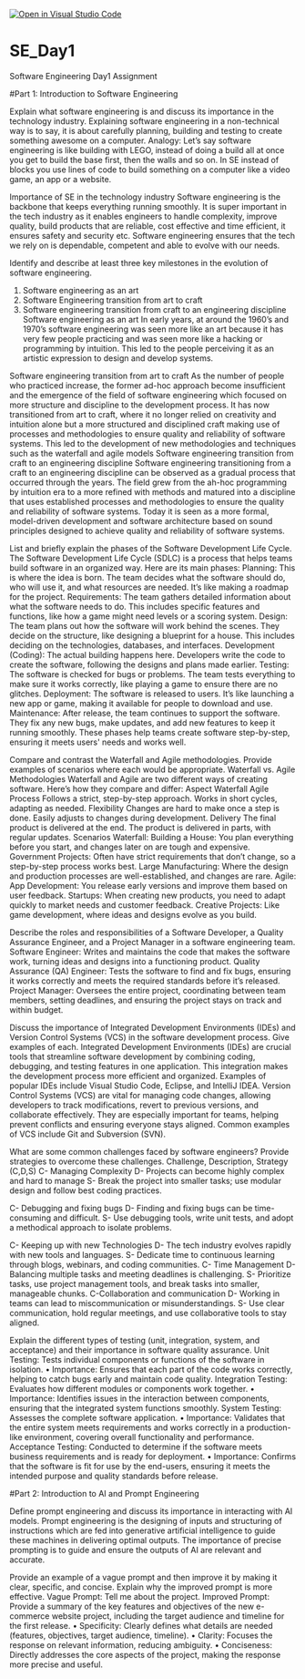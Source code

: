 [![Open in Visual Studio Code](https://classroom.github.com/assets/open-in-vscode-2e0aaae1b6195c2367325f4f02e2d04e9abb55f0b24a779b69b11b9e10269abc.svg)](https://classroom.github.com/online_ide?assignment_repo_id=15536178&assignment_repo_type=AssignmentRepo)
# SE_Day1
Software Engineering Day1 Assignment

#Part 1: Introduction to Software Engineering

Explain what software engineering is and discuss its importance in the technology industry.
Explaining software engineering in a non-technical way is to say, it is about carefully planning, building and testing to create something awesome on a computer.
Analogy: Let’s say software engineering is like building with LEGO, instead of doing a build all at once you get to build the base first, then the walls and so on. In SE instead of blocks you use lines of code to build something on a computer like a video game, an app or a website.

Importance of SE in the technology industry
Software engineering is the backbone that keeps everything running smoothly. It is super important in the tech industry as it enables engineers to handle complexity, improve quality, build products that are reliable, cost effective and time efficient, it ensures safety and security etc. Software engineering ensures that the tech we rely on is dependable, competent and able to evolve with our needs.


Identify and describe at least three key milestones in the evolution of software engineering.
1.	Software engineering as an art
2.	Software Engineering transition from art to craft
3.	Software engineering transition from craft to an engineering discipline
Software engineering as an art
In early years, at around the 1960’s and 1970’s software engineering was seen more like an art because it has very few people practicing and was seen more like a hacking or programming by intuition. This led to the people perceiving it as an artistic expression to design and develop systems.

Software engineering transition from art to craft
As the number of people who practiced increase, the former ad-hoc approach become insufficient and the emergence of the field of software engineering which focused on more structure and discipline to the development process. It has now transitioned from art to craft, where it no longer relied on creativity and intuition alone but a more structured and disciplined craft making use of processes and methodologies to ensure quality and reliability of software systems. This led to the development of new methodologies and techniques such as the waterfall and agile models
Software engineering transition from craft to an engineering discipline
Software engineering transitioning from a craft to an engineering discipline can be observed as a gradual process that occurred through the years. The field grew from the ah-hoc programming by intuition era to a more refined with methods and matured into a discipline that uses established processes and methodologies to ensure the quality and reliability of software systems. Today it is seen as a more formal, model-driven development and software architecture based on sound principles designed to achieve quality and reliability of software systems.


List and briefly explain the phases of the Software Development Life Cycle.
The Software Development Life Cycle (SDLC) is a process that helps teams build software in an organized way. Here are its main phases:
Planning: This is where the idea is born. The team decides what the software should do, who will use it, and what resources are needed. It’s like making a roadmap for the project.
Requirements: The team gathers detailed information about what the software needs to do. This includes specific features and functions, like how a game might need levels or a scoring system.
Design: The team plans out how the software will work behind the scenes. They decide on the structure, like designing a blueprint for a house. This includes deciding on the technologies, databases, and interfaces.
Development (Coding): The actual building happens here. Developers write the code to create the software, following the designs and plans made earlier.
Testing: The software is checked for bugs or problems. The team tests everything to make sure it works correctly, like playing a game to ensure there are no glitches.
Deployment: The software is released to users. It’s like launching a new app or game, making it available for people to download and use.
Maintenance: After release, the team continues to support the software. They fix any new bugs, make updates, and add new features to keep it running smoothly.
These phases help teams create software step-by-step, ensuring it meets users' needs and works well.


Compare and contrast the Waterfall and Agile methodologies. Provide examples of scenarios where each would be appropriate.
Waterfall vs. Agile Methodologies
Waterfall and Agile are two different ways of creating software. Here’s how they compare and differ:
Aspect	Waterfall	Agile
Process	Follows a strict, step-by-step approach.	Works in short cycles, adapting as needed.
Flexibility	Changes are hard to make once a step is done.	Easily adjusts to changes during development.
Delivery	The final product is delivered at the end.	The product is delivered in parts, with regular updates.
Scenarios
Waterfall:
Building a House: You plan everything before you start, and changes later on are tough and expensive.
Government Projects: Often have strict requirements that don’t change, so a step-by-step process works best.
Large Manufacturing: Where the design and production processes are well-established, and changes are rare.
Agile:
App Development: You release early versions and improve them based on user feedback.
Startups: When creating new products, you need to adapt quickly to market needs and customer feedback.
Creative Projects: Like game development, where ideas and designs evolve as you build.


Describe the roles and responsibilities of a Software Developer, a Quality Assurance Engineer, and a Project Manager in a software engineering team.
Software Engineer: Writes and maintains the code that makes the software work, turning ideas and designs into a functioning product.
Quality Assurance (QA) Engineer: Tests the software to find and fix bugs, ensuring it works correctly and meets the required standards before it’s released.
Project Manager: Oversees the entire project, coordinating between team members, setting deadlines, and ensuring the project stays on track and within budget.


Discuss the importance of Integrated Development Environments (IDEs) and Version Control Systems (VCS) in the software development process. Give examples of each.
Integrated Development Environments (IDEs) are crucial tools that streamline software development by combining coding, debugging, and testing features in one application. This integration makes the development process more efficient and organized. Examples of popular IDEs include Visual Studio Code, Eclipse, and IntelliJ IDEA.
Version Control Systems (VCS) are vital for managing code changes, allowing developers to track modifications, revert to previous versions, and collaborate effectively. They are especially important for teams, helping prevent conflicts and ensuring everyone stays aligned. Common examples of VCS include Git and Subversion (SVN).


What are some common challenges faced by software engineers? Provide strategies to overcome these challenges.
Challenge, Description, Strategy (C,D,S)
C- Managing Complexity
D- Projects can become highly complex and hard to manage
S- Break the project into smaller tasks; use modular design and follow best coding practices.

C- Debugging and fixing bugs
D- Finding and fixing bugs can be time-consuming and difficult.
S- Use debugging tools, write unit tests, and adopt a methodical approach to isolate problems.

C- Keeping up with new Technologies
D- The tech industry evolves rapidly with new tools and languages.
S- Dedicate time to continuous learning through blogs, webinars, and coding communities.
C- Time Management
D- Balancing multiple tasks and meeting deadlines is challenging.
S- Prioritize tasks, use project management tools, and break tasks into smaller, manageable chunks.
C-Collaboration and communication
D- Working in teams can lead to miscommunication or misunderstandings.
S- Use clear communication, hold regular meetings, and use collaborative tools to stay aligned.

Explain the different types of testing (unit, integration, system, and acceptance) and their importance in software quality assurance.
Unit Testing: Tests individual components or functions of the software in isolation.
•	Importance: Ensures that each part of the code works correctly, helping to catch bugs early and maintain code quality.
Integration Testing: Evaluates how different modules or components work together.
•	Importance: Identifies issues in the interaction between components, ensuring that the integrated system functions smoothly.
System Testing: Assesses the complete software application.
•	Importance: Validates that the entire system meets requirements and works correctly in a production-like environment, covering overall functionality and performance.
Acceptance Testing: Conducted to determine if the software meets business requirements and is ready for deployment.
•	Importance: Confirms that the software is fit for use by the end-users, ensuring it meets the intended purpose and quality standards before release.


#Part 2: Introduction to AI and Prompt Engineering


Define prompt engineering and discuss its importance in interacting with AI models.
Prompt engineering is the designing of inputs and structuring of instructions which are fed into generative artificial intelligence to guide these machines in delivering optimal outputs. The importance of precise prompting is to guide and ensure the outputs of AI are relevant and accurate.

Provide an example of a vague prompt and then improve it by making it clear, specific, and concise. Explain why the improved prompt is more effective.
Vague Prompt: Tell me about the project.
Improved Prompt: Provide a summary of the key features and objectives of the new e-commerce website project, including the target audience and timeline for the first release.
•	Specificity: Clearly defines what details are needed (features, objectives, target audience, timeline).
•	Clarity: Focuses the response on relevant information, reducing ambiguity.
•	Conciseness: Directly addresses the core aspects of the project, making the response more precise and useful.

